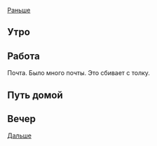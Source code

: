[Раньше](2021.01.12.md)  
## Утро
## Работа
Почта. Было много почты. Это сбивает с толку.
## Путь домой
## Вечер
[Дальше](2021.01.14.md)
